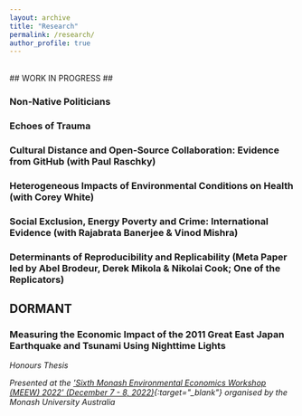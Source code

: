 ```yaml
---
layout: archive
title: "Research"
permalink: /research/
author_profile: true
---
```

<br/>
## WORK IN PROGRESS ##

### Non-Native Politicians ###

### Echoes of Trauma ###

### Cultural Distance and Open-Source Collaboration: Evidence from GitHub (with Paul Raschky) ###

### Heterogeneous Impacts of Environmental Conditions on Health (with Corey White) ###

### Social Exclusion, Energy Poverty and Crime: International Evidence (with Rajabrata Banerjee & Vinod Mishra) ###

### Determinants of Reproducibility and Replicability (Meta Paper led by Abel Brodeur, Derek Mikola & Nikolai Cook; One of the Replicators) ###

## DORMANT ##
### Measuring the Economic Impact of the 2011 Great East Japan Earthquake and Tsunami Using Nighttime Lights ###
*Honours Thesis*

*Presented at the ['Sixth Monash Environmental Economics Workshop (MEEW) 2022' (December 7 - 8, 2022)](https://www.monash.edu/business/meew2022){:target="_blank"} organised by the Monash University Australia*